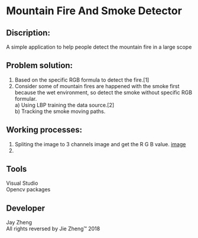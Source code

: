 # Mountain Fire And Smoke Detector

Discription:
-
A simple application to help people detect the mountain fire in a large scope


Problem solution:
-
1. Based on the specific RGB formula to detect the fire.[1] </br>
2. Consider some of mountain fires are happened with the smoke first because the wet environment, so detect the smoke without specific RGB formular.</br>
  a) Using LBP training the data source.[2] </br>
  b) Tracking the smoke moving paths. </br>
  
Working processes:
-
1. Spliting the image to 3 channels image and get the R G B value. [image](https://github.com/Jayupp/Mountain_Fire_And_Smoke_Detector/blob/master/ReadMe%20source/Check_RGB_COLOR.PNG)</br> 
2. 






Tools
-
Visual Studio<br>
Opencv packages<br>

Developer
-
Jay Zheng<br>
All rights reversed by Jie Zheng™ 2018
